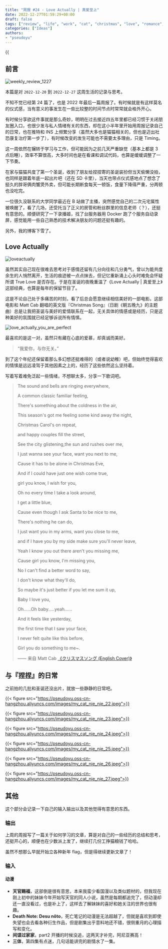 ```yaml
---
title: "周报 #24 - Love Actually | 真爱至上"
date: 2022-12-27T01:59:29+08:00
draft: false
tags: ["review", "life", "work", "cat", "christmas", "love", "romance", "mood"]
categories: ["Ideas"]
authors:
- "pseudoyu"
---
```


{{<audio src="audios/christmas_song_english_version.mp3" caption="《クリスマスソング (English Cover) - Matt Cab》" >}}

## 前言

![weekly_review_1227](https://pseudoyu.oss-cn-hangzhou.aliyuncs.com/images/weekly_review_1227.png)

本篇是对 `2022-12-20` 到 `2022-12-27` 这周生活的记录与思考。

不知不觉已经第 24 篇了，也是 2022 年最后一篇周报了。有时候就是有这样莫名的仪式感，当有意义的事发生在一些比较整的时间节点时常常就会格外开心。

有时候分享欲这件事就是那么奇妙，明明在过去接近四五年里都已经习惯于关闭朋友圈入口，也很少发与私人情绪有关的东西，却在这小半年里开始用周报记录自己的日常，也在推特和 INS 上频繁分享（虽然大多也是猫猫相关的，但也是迈出社恐康复治疗第一步了），有时候改变的发生可能也不需要太多理由，只是 Timing。

这一周依然在辗转于学习与工作，但可能因为之前几天严重缺觉（基本上都是 3 点后睡），效率不算很高，大多时间也是在看课和调试代码，也算是缓缓调整了一下节奏。

在家与猫猫共度了第一个圣诞，收到了朋友给捏捏寄的圣诞装扮但当天偷懒没拍，也同样是跟着年底一起出片吧（还在 SD 卡里），当天也带点仪式感地点了想念了挺久的胖哥俩肉蟹煲外卖，但可能长期断食每天一顿饭，食量下降得严重，分两顿也没吃完。

一位很久没联系的大学同学最近在 B 站做了主播，突然感觉自己的二次元宅属性被唤醒了，看了几场，还受托当了正义的房管和粉丝群里的信息老师（？），还挺有意思的。顺便研究了一下录播姬，找了台服务器用 Docker 跑了个服务自动录屏，感觉能用一些自己熟悉的技术解决朋友的问题还挺有趣的。

另外，我的博客下雪了。

## Love Actually

![loveactually](https://pseudoyu.oss-cn-hangzhou.aliyuncs.com/images/loveactually.jpeg)

虽然其实自己现在很难去思考对于感情还留有几分向往和几分勇气，曾以为能共度余生的人悄然离开，生活的痕迹被一点点抹去，但记忆重新涌上心头时难免会怀疑所谓 True Love 是否存在。于是在圣诞的夜晚重温了《Love Actually | 真爱至上》这部经典，也算是每年的保留节目了。

这是不论自己处于多痛苦的时刻，看了后总会愿意继续相信美好的一部电影。这部电影和 Matt Cab 翻唱的英文版『Christmas Song』（日剧《朝五晚九》的主题曲）总是让我把圣诞与美好的爱情联系在一起，无关具体的情感或是经历，只是这种美好的氛围就已经足够诉说所有情愫。

![love_actually_you_are_perfect](https://pseudoyu.oss-cn-hangzhou.aliyuncs.com/images/love_actually_you_are_perfect.jpg)

最喜欢的是这一对，虽然只有藏在心底的爱慕，却真诚而美好。

> “我爱你，与你无关。”

到了这个年纪还保留着那么多幻想还挺难得的（或者说幼稚）吧，但始终觉得喜欢的情愫是远远凌驾于其他因素之上的，经历了这些依然这么坚持着。

写着写着难免泛起一些情绪，不想聊太多，分享一下歌词吧。

> The sound and bells are ringing everywhere,
>
> A common classic familiar feeling,
>
> There's something about the coldness in the air,
>
> This season's got me feeling some kind away the night,
>
> Christmas Carol's on repeat,
>
> and happy couples fill the street,
>
> See the city glistening,the sun and rushes over me,
>
> I just wanna see your face, want you next to me,
>
> Cause it has to be alone in Christmas Eve,
>
> And if I could have just one wish come true,
>
> girl you know, I wish for you,
>
> Oh no every time I take a look around,
>
> I get a little blue,
>
> Cause even though I ask Santa to be nice to me,
>
> There's nothing he can do,
>
> I just want you in my arms, want you close to me,
>
> and if I have you by my side make sure you'll never leave,
>
> Yeah I know you out there aren't you missing me,
>
> Cause girl you know, I'm missing you,
>
> No I can't find a better word to say,
>
> I don't know what they'll do,
>
> So maybe it's just better if you let me sum it up,
>
> Baby I love you,
>
> Oh......Oh baby.....yeah......
>
> And it feels like yesterday,
>
> the first time that I saw your face,
>
> I never felt quite like this before,
>
> Girl you do something to me~.
>
> —— 来自 Matt Cab [《クリスマスソング (English Cover)》](https://music.163.com/#/song?app_version=8.9.0&id=39227975)

## 与『捏捏』的日常

之前拍的几批和圣诞还没出片，就放一些静静的日常吧。

{{< figure src="https://pseudoyu.oss-cn-hangzhou.aliyuncs.com/images/my_cat_nie_nie_22.jpeg">}}

{{< figure src="https://pseudoyu.oss-cn-hangzhou.aliyuncs.com/images/my_cat_nie_nie_23.jpeg">}}

{{< figure src="https://pseudoyu.oss-cn-hangzhou.aliyuncs.com/images/my_cat_nie_nie_24.jpeg">}}

{{< figure src="https://pseudoyu.oss-cn-hangzhou.aliyuncs.com/images/my_cat_nie_nie_25.jpeg">}}

{{< figure src="https://pseudoyu.oss-cn-hangzhou.aliyuncs.com/images/my_cat_nie_nie_26.jpeg">}}

{{< figure src="https://pseudoyu.oss-cn-hangzhou.aliyuncs.com/images/my_cat_nie_nie_27.jpeg">}}

## 其他

这个部分会记录一下自己的输入输出以及其他觉得有意思的东西。

### 输出

上周的周报写了一篇关于如何学习的文章，算是对自己的一些经历的总结和思考，还挺开心的，顺便也在少数派上发了，继续打几份工挣猫粮钱了哈哈。

虽然不想那么早就开始立各种新年 flag，但是得继续更新文章了！

### 输入

#### 动漫

- **天官赐福**，这部倒是很有意思，本来我蛮少看国漫以及类似题材的，但我现在刚上初中的妹妹今年开始写天官的同人小说，虽然是每期都追完了，但动漫却还一直没看过，也是补上了，这样去了解妹妹的喜好和她关注的世界也很有趣。
- **Death Note: Desu nôto**，死亡笔记的动漫是无法超越了，但就是喜欢到即使失望也会去看各种衍生作品，但是剧集出乎意料地还不错，很侧重月的心理描写和变化。
- **间谍过家家**，part2 开播的时候没追，这两天才补完，阿尼亚赛高！
- **三体**，第四集有点迷，几句话能讲完的剧情水了一集。
